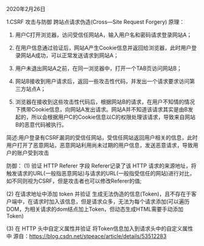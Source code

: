 2020年2月26日

1.CSRF 攻击与防御
    跨站点请求伪造(Cross—Site Request Forgery)
原理：
1. 用户C打开浏览器，访问受信任网站A，输入用户名和密码请求登录网站A；

2. 在用户信息通过验证后，网站A产生Cookie信息并返回给浏览器，此时用户登录网站A成功，可以正常发送请求到网站A；

3. 用户未退出网站A之前，在同一浏览器中，打开一个TAB页访问网站B；

4. 网站B接收到用户请求后，返回一些攻击性代码，并发出一个请求要求访问第三方站点A；

5. 浏览器在接收到这些攻击性代码后，根据网站B的请求，在用户不知情的情况下携带Cookie信息，向网站A发出请求。网站A并不知道该请求其实是由B发起的，所以会根据用户C的Cookie信息以C的权限处理该请求，导致来自网站B的恶意代码被执行。 

简述:用户登录有CSRF漏洞的受信任网站，受信任网站返回用户相关的信息，此时用户打开了恶意网站，恶意网站利用尚未过期的用户信息，发送恶意请求，导致用户的账户受到攻击

防御：
(1) 验证 HTTP Referer 字段
    Referer记录了该 HTTP 请求的来源地址，将触发请求的URL(一般指恶意网站)与请求的URL(一般指受信任的网站)进行对比，如不同则视为CSRF，但是攻击者也可以修改Referer的值;

(2) 在请求地址中添加 token 并验证
    生成无法伪造的信息(Token)，且不存在于客户端中，在请求时加入该信息，但是请求众多，无法为每个请求添加(可以遍历DOM，为相关请求的dom结点加上Token，但动态生成HTML需要手动添加Token)

(3) 在 HTTP 头中自定义属性并验证
    将Token信息加入到请求头中的自定义属性中
源自：https://blog.csdn.net/stpeace/article/details/53512283

